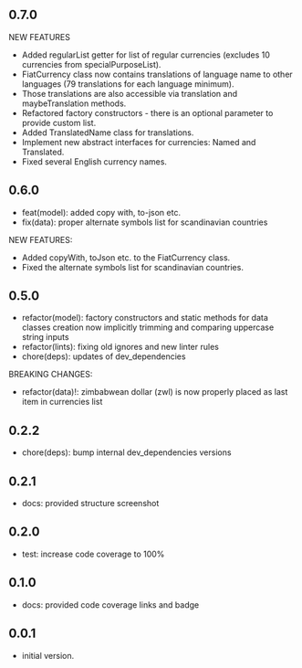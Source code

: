 ## 0.7.0

NEW FEATURES

- Added regularList getter for list of regular currencies (excludes 10 currencies from specialPurposeList).
- FiatCurrency class now contains translations of language name to other languages (79 translations for each language minimum).
- Those translations are also accessible via translation and maybeTranslation methods.
- Refactored factory constructors - there is an optional parameter to provide custom list.
- Added TranslatedName class for translations.
- Implement new abstract interfaces for currencies: Named and Translated.
- Fixed several English currency names.

## 0.6.0

- feat(model): added copy with, to-json etc.
- fix(data): proper alternate symbols list for scandinavian countries

NEW FEATURES:

- Added copyWith, toJson etc. to the FiatCurrency class.
- Fixed the alternate symbols list for scandinavian countries.

## 0.5.0

- refactor(model): factory constructors and static methods for data classes creation now implicitly trimming and comparing uppercase string inputs
- refactor(lints): fixing old ignores and new linter rules
- chore(deps): updates of dev_dependencies

BREAKING CHANGES:

- refactor(data)!: zimbabwean dollar (zwl) is now properly placed as last item in currencies list

## 0.2.2

- chore(deps): bump internal dev_dependencies versions

## 0.2.1

- docs: provided structure screenshot

## 0.2.0

- test: increase code coverage to 100%

## 0.1.0

- docs: provided code coverage links and badge

## 0.0.1

- initial version.
